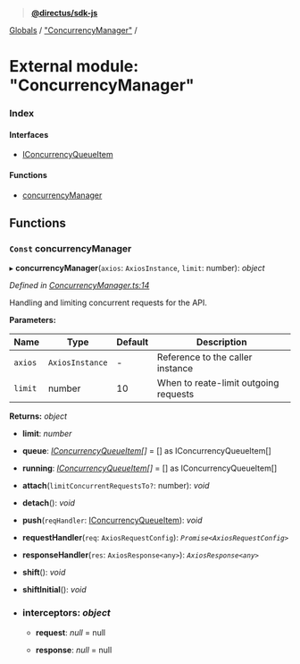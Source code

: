 > **[@directus/sdk-js](../README.md)**

[Globals](../README.md) / ["ConcurrencyManager"](_concurrencymanager_.md) /

# External module: "ConcurrencyManager"

### Index

#### Interfaces

* [IConcurrencyQueueItem](../interfaces/_concurrencymanager_.iconcurrencyqueueitem.md)

#### Functions

* [concurrencyManager](_concurrencymanager_.md#const-concurrencymanager)

## Functions

### `Const` concurrencyManager

▸ **concurrencyManager**(`axios`: `AxiosInstance`, `limit`: number): *object*

*Defined in [ConcurrencyManager.ts:14](https://github.com/janbiasi/sdk-js/blob/6d04a0b/src/ConcurrencyManager.ts#L14)*

Handling and limiting concurrent requests for the API.

**Parameters:**

Name | Type | Default | Description |
------ | ------ | ------ | ------ |
`axios` | `AxiosInstance` | - | Reference to the caller instance |
`limit` | number | 10 | When to reate-limit outgoing requests  |

**Returns:** *object*

* **limit**: *number*

* **queue**: *[IConcurrencyQueueItem](../interfaces/_concurrencymanager_.iconcurrencyqueueitem.md)[]* =  [] as IConcurrencyQueueItem[]

* **running**: *[IConcurrencyQueueItem](../interfaces/_concurrencymanager_.iconcurrencyqueueitem.md)[]* =  [] as IConcurrencyQueueItem[]

* **attach**(`limitConcurrentRequestsTo?`: number): *void*

* **detach**(): *void*

* **push**(`reqHandler`: [IConcurrencyQueueItem](../interfaces/_concurrencymanager_.iconcurrencyqueueitem.md)): *void*

* **requestHandler**(`req`: `AxiosRequestConfig`): *`Promise<AxiosRequestConfig>`*

* **responseHandler**(`res`: `AxiosResponse<any>`): *`AxiosResponse<any>`*

* **shift**(): *void*

* **shiftInitial**(): *void*

* ### **interceptors**: *object*

  * **request**: *null* =  null

  * **response**: *null* =  null